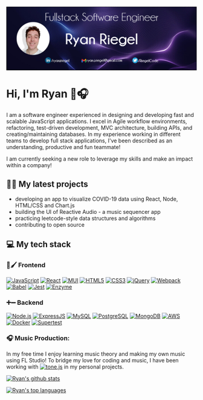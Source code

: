 ![Header](https://github.com/rriegel/rriegel/blob/main/githubCover2.png "Header")

# Hi, I'm Ryan 👋🎧

I am a software engineer experienced in designing and developing fast and scalable JavaScript applications. I excel in Agile workflow environments, refactoring, test-driven development, MVC architecture, building APIs, and creating/maintaining databases. In my experience working in different teams to develop full stack applications, I've been described as an understanding, productive and fun teammate!

I am currently seeking a new role to leverage my skills and make an impact within a company!

## 📁📂 My latest projects

- developing an app to visualize COVID-19 data using React, Node, HTML/CSS and Chart.js
- building the UI of Reactive Audio - a music sequencer app
- practicing leetcode-style data structures and algorithms
- contributing to open source


## 💻 My tech stack

### 🎨🖌 Frontend

[![JavaScript](https://img.shields.io/badge/JavaScript-F7DF1E?logo=javascript&logoColor=black&style=for-the-badge)](https://www.javascript.com/)
[![React](https://img.shields.io/badge/ReactJS-61DAFB?logo=react&logoColor=white&style=for-the-badge)](https://reactjs.org/)
[![MUI](https://img.shields.io/badge/MUI-%230081CB.svg?style=for-the-badge&logo=material-ui&logoColor=white)](https://mui.com/)
[![HTML5](https://img.shields.io/badge/HTML-DD4B24?logo=HTML5&logoColor=white&style=for-the-badge)](https://developer.mozilla.org/en-US/docs/Web/HTML)
[![CSS3](https://img.shields.io/badge/CSS-254ADD?logo=CSS3&logoColor=white&style=for-the-badge)](https://developer.mozilla.org/en-US/docs/Web/CSS)
[![jQuery](https://img.shields.io/badge/jQuery-0765A6?logo=jQuery&logoColor=white&style=for-the-badge)](https://jquery.com/)
[![Webpack](https://img.shields.io/badge/Webpack-539AC8?logo=webpack&logoColor=white&style=for-the-badge)](https://webpack.js.org/)
[![Babel](https://img.shields.io/badge/Babel-F9DC3F?logo=babel&logoColor=black&style=for-the-badge)](https://babeljs.io/)
[![Jest](https://img.shields.io/badge/Jest-906F79?logo=jest&logoColor=white&style=for-the-badge)](https://jestjs.io/)
[![Enzyme](https://img.shields.io/badge/Enzyme-2ECC71?style=for-the-badge)](https://enzymejs.github.io/enzyme/)

### ➕➖ Backend

[![Node.js](https://img.shields.io/badge/Node.js-43853D?logo=node.js&logoColor=white&style=for-the-badge)](https://nodejs.org/)
[![ExpressJS](https://img.shields.io/badge/Express-FFFFFF?logo=express&logoColor=black&style=for-the-badge)](https://expressjs.com/)
[![MySQL](https://img.shields.io/badge/MySQL-DD8A00?logo=mysql&logoColor=white&style=for-the-badge)](https://www.mysql.com/)
[![PostgreSQL](https://img.shields.io/badge/PostgreSQL-31648C?logo=postgresql&logoColor=white&style=for-the-badge)](https://www.postgresql.org/)
[![MongoDB](https://img.shields.io/badge/MongoDB-439543?logo=mongodb&logoColor=white&style=for-the-badge)](https://www.mongodb.com/)
[![AWS](https://img.shields.io/badge/AWS-FF9900?logo=amazon&logoColor=white&style=for-the-badge)](https://aws.amazon.com/)
[![Docker](https://img.shields.io/badge/Docker-2491E6?logo=docker&logoColor=white&style=for-the-badge)](https://www.docker.com/)
[![Supertest](https://img.shields.io/badge/Supertest-906F79?style=for-the-badge)](https://www.npmjs.com/package/supertest)

### 🎧 Music Production:
In my free time I enjoy learning music theory and making my own music using FL Studio! To bridge my love for coding and music, I have been working with
[![tone.js](https://img.shields.io/badge/tone.js-F734D7?style=for-the-badge)](https://tonejs.github.io/) in my personal projects.

[![Ryan's github stats](https://github-readme-stats.vercel.app/api?username=rriegel&theme=blue-green)](https://github.com/anuraghazra/github-readme-stats)

[![Ryan's top languages](https://github-readme-stats.vercel.app/api/top-langs/?username=rriegel&theme=blue-green)](https://github.com/anuraghazra/github-readme-stats)


<!--
**rriegel/rriegel** is a ✨ _special_ ✨ repository because its `README.md` (this file) appears on your GitHub profile.

Here are some ideas to get you started:

- 🔭 I’m currently working on ...
- 🌱 I’m currently learning ...
- 👯 I’m looking to collaborate on ...
- 🤔 I’m looking for help with ...
- 💬 Ask me about ...
- 📫 How to reach me: ...
- 😄 Pronouns: ...
- ⚡ Fun fact: ...
-->
